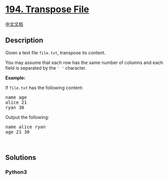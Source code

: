 # [194. Transpose File](https://leetcode.com/problems/transpose-file)

[中文文档](//leetcode/0100-0199/0194.Transpose%20File/README.md)

## Description

<p>Given a text file <code>file.txt</code>, transpose its content.</p>

<p>You may assume that each row has the same number of columns and each field is separated by the <code>&#39; &#39;</code> character.</p>

<p><strong>Example:</strong></p>

<p>If <code>file.txt</code> has the following content:</p>

<pre>
name age
alice 21
ryan 30
</pre>

<p>Output the following:</p>

<pre>
name alice ryan
age 21 30
</pre>

<p>&nbsp;</p>


## Solutions

<!-- tabs:start -->

### **Python3**

```python

```

<!-- tabs:end -->
